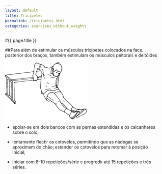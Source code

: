 ```yaml
---
layout: default
title: Tricípetes
permalink: /tricipetes.html
categories: exercises_without_weights
---
```


#{{ page.title }}

##Para além de estimular os músculos tricípetes colocados na face. posterior dos braços, também estimulam os músculos peitorais e deltóides

![Tricípetes](assets/tricipetes.gif)

* apoiar-se em dois bancos com as pernas estendidas e os calcanhares sobre o solo;

* lentamente flectir os cotovelos, permitindo que as nádegas se aproximem do chão; estender os cotovelos para retomar à posição inicial;

* iniciar com 8-10 repetições/série e progredir até 15 repetições e três séries.
